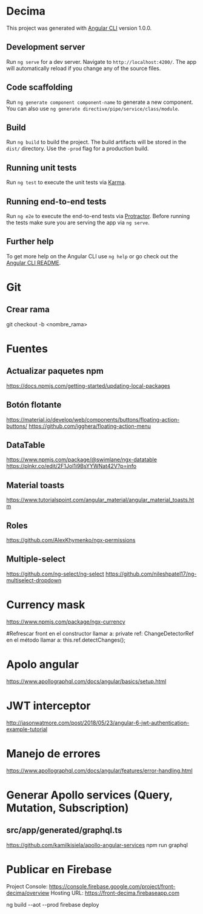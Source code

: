 # Decima

This project was generated with [Angular CLI](https://github.com/angular/angular-cli) version 1.0.0.

## Development server

Run `ng serve` for a dev server. Navigate to `http://localhost:4200/`. The app will automatically reload if you change any of the source files.

## Code scaffolding

Run `ng generate component component-name` to generate a new component. You can also use `ng generate directive/pipe/service/class/module`.

## Build

Run `ng build` to build the project. The build artifacts will be stored in the `dist/` directory. Use the `-prod` flag for a production build.

## Running unit tests

Run `ng test` to execute the unit tests via [Karma](https://karma-runner.github.io).

## Running end-to-end tests

Run `ng e2e` to execute the end-to-end tests via [Protractor](http://www.protractortest.org/).
Before running the tests make sure you are serving the app via `ng serve`.

## Further help

To get more help on the Angular CLI use `ng help` or go check out the [Angular CLI README](https://github.com/angular/angular-cli/blob/master/README.md).


# Git
## Crear rama
git checkout -b <nombre_rama>


# Fuentes
## Actualizar paquetes npm
https://docs.npmjs.com/getting-started/updating-local-packages

## Botón flotante
https://material.io/develop/web/components/buttons/floating-action-buttons/
https://github.com/igghera/floating-action-menu

## DataTable
https://www.npmjs.com/package/@swimlane/ngx-datatable
https://plnkr.co/edit/2F1Jol1i9BsYYWNat42V?p=info

## Material toasts
https://www.tutorialspoint.com/angular_material/angular_material_toasts.htm

## Roles
https://github.com/AlexKhymenko/ngx-permissions

## Multiple-select
https://github.com/ng-select/ng-select
https://github.com/nileshpatel17/ng-multiselect-dropdown

# Currency mask
https://www.npmjs.com/package/ngx-currency

#Refrescar front
en el constructor llamar a: private ref: ChangeDetectorRef
en el método llamar a: this.ref.detectChanges();

# Apolo angular
https://www.apollographql.com/docs/angular/basics/setup.html

# JWT interceptor
http://jasonwatmore.com/post/2018/05/23/angular-6-jwt-authentication-example-tutorial

# Manejo de errores
https://www.apollographql.com/docs/angular/features/error-handling.html


# Generar Apollo services (Query, Mutation, Subscription)
## src/app/generated/graphql.ts
https://github.com/kamilkisiela/apollo-angular-services
npm run graphql

# Publicar en Firebase
Project Console: https://console.firebase.google.com/project/front-decima/overview
Hosting URL: https://front-decima.firebaseapp.com

ng build --aot --prod
firebase deploy